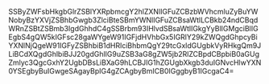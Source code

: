 SSByZWFsbHkgbGlrZSBlYXRpbmcgY2hlZXNlIGFuZCBzbWVhcmluZyBuYWNobyBzYXVjZSBhbGwgb3ZlciBteSBmYWNlIGFuZCBsaWtlLCBkb24ndCBqdWRnZSBtZSBmb3IgdGhhdC4gSSBrbm93IHlvdSBsaWtlIGkgYyBlIGMgciBlIGEgbS4gQW5kIGFsc28gaWYgeW91IGFjdHVhbGx5IGRlY29kZWQgdGhpcyBiYXNlNjQgeW91IGFyZSBhbiB1dHRlciBhbmQgY29tcGxldGUgbkVyRHkgQm9JLiBCdXQgdGhlbiBJJ20gdGhlIG9uZSB3aG8gZW5jb2RlZCBpdCBpbiB0aGUgZmlyc3QgcGxhY2UgbDBsLiBXaG9hLCBJIG1hZGUgbXkgb3duIGNvcHlwYXN0YSEgbyBuIGwgeSAgayBpIG4gZCAgbyBmICB0IGggbyB1IGcgaC4=

